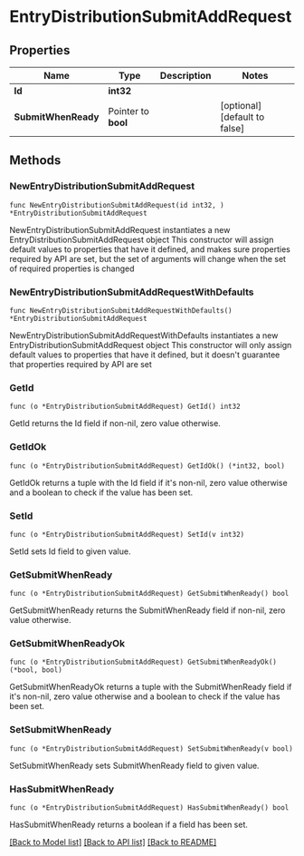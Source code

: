 # EntryDistributionSubmitAddRequest

## Properties

Name | Type | Description | Notes
------------ | ------------- | ------------- | -------------
**Id** | **int32** |  | 
**SubmitWhenReady** | Pointer to **bool** |  | [optional] [default to false]

## Methods

### NewEntryDistributionSubmitAddRequest

`func NewEntryDistributionSubmitAddRequest(id int32, ) *EntryDistributionSubmitAddRequest`

NewEntryDistributionSubmitAddRequest instantiates a new EntryDistributionSubmitAddRequest object
This constructor will assign default values to properties that have it defined,
and makes sure properties required by API are set, but the set of arguments
will change when the set of required properties is changed

### NewEntryDistributionSubmitAddRequestWithDefaults

`func NewEntryDistributionSubmitAddRequestWithDefaults() *EntryDistributionSubmitAddRequest`

NewEntryDistributionSubmitAddRequestWithDefaults instantiates a new EntryDistributionSubmitAddRequest object
This constructor will only assign default values to properties that have it defined,
but it doesn't guarantee that properties required by API are set

### GetId

`func (o *EntryDistributionSubmitAddRequest) GetId() int32`

GetId returns the Id field if non-nil, zero value otherwise.

### GetIdOk

`func (o *EntryDistributionSubmitAddRequest) GetIdOk() (*int32, bool)`

GetIdOk returns a tuple with the Id field if it's non-nil, zero value otherwise
and a boolean to check if the value has been set.

### SetId

`func (o *EntryDistributionSubmitAddRequest) SetId(v int32)`

SetId sets Id field to given value.


### GetSubmitWhenReady

`func (o *EntryDistributionSubmitAddRequest) GetSubmitWhenReady() bool`

GetSubmitWhenReady returns the SubmitWhenReady field if non-nil, zero value otherwise.

### GetSubmitWhenReadyOk

`func (o *EntryDistributionSubmitAddRequest) GetSubmitWhenReadyOk() (*bool, bool)`

GetSubmitWhenReadyOk returns a tuple with the SubmitWhenReady field if it's non-nil, zero value otherwise
and a boolean to check if the value has been set.

### SetSubmitWhenReady

`func (o *EntryDistributionSubmitAddRequest) SetSubmitWhenReady(v bool)`

SetSubmitWhenReady sets SubmitWhenReady field to given value.

### HasSubmitWhenReady

`func (o *EntryDistributionSubmitAddRequest) HasSubmitWhenReady() bool`

HasSubmitWhenReady returns a boolean if a field has been set.


[[Back to Model list]](../README.md#documentation-for-models) [[Back to API list]](../README.md#documentation-for-api-endpoints) [[Back to README]](../README.md)


